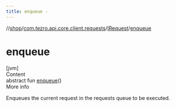 ```yaml
---
title: enqueue -
---
```

//[shop](../../../index.md)/[com.tezro.api.core.client.requests](../index.md)/[IRequest](index.md)/[enqueue](enqueue.md)



# enqueue  
[jvm]  
Content  
abstract fun [enqueue](enqueue.md)()  
More info  


Enqueues the current request in the requests queue to be executed.

  



